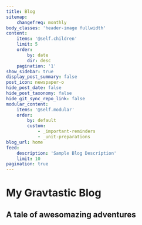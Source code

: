 ```yaml
---
title: Blog
sitemap:
    changefreq: monthly
body_classes: 'header-image fullwidth'
content:
    items: '@self.children'
    limit: 5
    order:
        by: date
        dir: desc
    pagination: '1'
show_sidebar: true
display_post_summary: false
post_icon: newspaper-o
hide_post_date: false
hide_post_taxonomy: false
hide_git_sync_repo_link: false
modular_content:
    items: '@self.modular'
    order:
        by: default
        custom:
            - _important-reminders
            - _unit-preparations
blog_url: home
feed:
    description: 'Sample Blog Description'
    limit: 10
pagination: true
---
```


# My Gravtastic Blog
## A tale of **awesomazing** adventures
